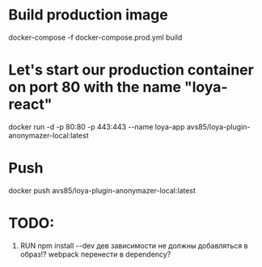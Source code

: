 <!-- https://dev.to/karanpratapsingh/dockerize-your-react-app-4j2e -->

# Build production image
docker-compose -f docker-compose.prod.yml build

# Let's start our production container on port 80 with the name "loya-react"
docker run -d -p 80:80 -p 443:443 --name loya-app avs85/loya-plugin-anonymazer-local:latest

# Push 
docker push avs85/loya-plugin-anonymazer-local:latest

# TODO:
1. RUN npm install --dev  дев зависимости не должны добавляться в образ!? webpack перенести в dependency? 